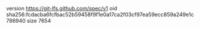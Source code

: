 version https://git-lfs.github.com/spec/v1
oid sha256:fcdacba6fcfbac52b59458f9f1e0a17ca2f03cf97ea59ecc859a249e1c786940
size 7654
